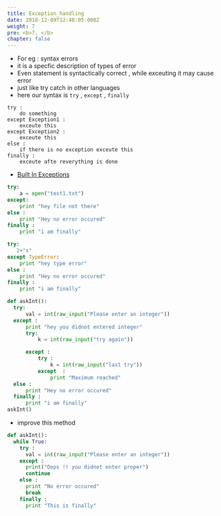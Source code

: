 ```yaml
---
title: Exception_handling
date: 2018-12-09T12:48:05.000Z
weight: 7
pre: <b>7. </b>
chapter: false
---
```


- For eg : syntax errors
- it is a specfic description of types of error
- Even statement is syntactically correct , while exceuting it may cause error
- just like try catch in other languages
- here our syntax is `try` , `except` , `finally`

```
try :
    do something
except Exception1 : 
    exceute this
except Exception2 :
    exceute this
else :
    if there is no exception exceute this
finally : 
    exceute afte reverything is done
```

- [Built In Exceptions](https://docs.python.org/2/library/exceptions.html)

```python
try:
    a = open("test1.txt")
except:
    print "hey file not there"
else : 
    print "Hey no error occured"
finally : 
    print "i am finally"
```

```python
try:
   2+"s"
except TypeError:
    print "hey type error"
else : 
    print "Hey no error occured"
finally : 
    print "i am finally"
```

```python
def askInt():
  try:
      val = int(raw_input("Please enter an integer"))
  except :
      print "hey you didnot entered integer"
      try: 
          k = int(raw_input("try again"))

      except :
          try :
              k = int(raw_input("last try"))
          except  :
              print "Maximum reached"
  else : 
      print "Hey no error occured"
  finally : 
      print "i am finally"
askInt()
```

- improve this method

```python 
def askInt():
  while True:
    try :
      val = int(raw_input("Please enter an integer"))
    except :
      print("Oops !! you didnot enter proper")
      continue
    else : 
      print "No error occured"
      break
    finally :
      print "This is finally"

```
